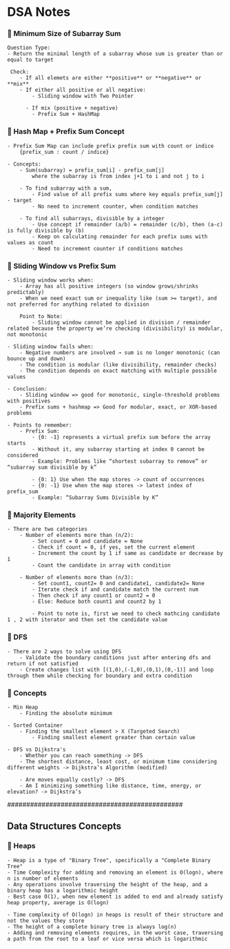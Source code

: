 # DSA Notes


### 🌟 Minimum Size of Subarray Sum
    Question Type:
    - Return the minimal length of a subarray whose sum is greater than or equal to target

     Check:
        - If all elemets are either **positive** or **negative** or **mix**
        - If either all positive or all negative:
            - Sliding window with Two Pointer

          - If mix (positive + negative)
            - Prefix Sum + HashMap

### 🌟 Hash Map + Prefix Sum Concept
    - Prefix Sum Map can include prefix prefix sum with count or indice
        {prefix_sum : count / indice}
    
    - Concepts: 
        - Sum(subarray) = prefix_sum[i] - prefix_sum[j]
            where the subarray is from index j+1 to i and not j to i

        - To find subarray with a sum, 
            - Find value of all prefix sums where key equals prefix_sum[j] - target
            - No need to increment counter, when condition matches

        - To find all subarrays, divisible by a integer
            - Use concept if remainder (a/b) = remainder (c/b), then (a-c) is fully divisible by (b)
            - Keep on calculating remainder for each prefix sums with values as count 
            - Need to increment counter if conditions matches

### 🌟 Sliding Window vs Prefix Sum 
    - Sliding window works when:
        - Array has all positive integers (so window grows/shrinks predictably)
        - When we need exact sum or inequality like (sum >= target), and not preferred for anything related to division

        Point to Note:
            - Sliding window cannot be applied in division / remainder related because the property we’re checking (divisibility) is modular, not monotonic

    - Sliding window fails when:
        - Negative numbers are involved → sum is no longer monotonic (can bounce up and down)
        - The condition is modular (like divisibility, remainder checks)
        - The condition depends on exact matching with multiple possible values

    - Conclusion:
        - Sliding window => good for monotonic, single-threshold problems with positives
        - Prefix sums + hashmap => Good for modular, exact, or XOR-based problems

    - Points to remember:
        - Prefix Sum:
            - {0: -1} represents a virtual prefix sum before the array starts
            - Without it, any subarray starting at index 0 cannot be considered
            - Example: Problems like “shortest subarray to remove” or “subarray sum divisible by k”
            
            - {0: 1} Use when the map stores -> count of occurrences
            - {0: -1} Use when the map stores -> latest index of prefix_sum
            - Example: “Subarray Sums Divisible by K”

### 🌟 Majority Elements
    - There are two categories
        - Number of elements more than (n/2):
            - Set count = 0 and candidate = None
            - Check if count = 0, if yes, set the current element 
            - Increment the count by 1 if same as candidate or decrease by 1
            - Count the candidate in array with condition

        - Number of elements more than (n/3):
            - Set count1, count2= 0 and candidate1, candidate2= None
            - Iterate check if and candidate match the current num 
            - Then check if any count1 or count2 = 0
            - Else: Reduce both count1 and count2 by 1

            - Point to note is, first we need to check mathcing candidate 1 , 2 with iterator and then set the candidate value

### 🌟 DFS 
    - There are 2 ways to solve using DFS 
        - Validate the boundary conditions just after entering dfs and return if not satisfied
        - Create changes list with [(1,0),(-1,0),(0,1),(0,-1)] and loop through them while checking for boundary and extra condition 

### 🌟 Concepts
    - Min Heap
        - Finding the absolute minimum

    - Sorted Container
        - Finding the smallest element > X (Targeted Search)
            - Finding smallest element greater than certain value

    - DFS vs Dijkstra's
        - Whether you can reach something -> DFS
        - The shortest distance, least cost, or minimum time considering different weights -> Dijkstra’s Algorithm (modified)

        - Are moves equally costly? -> DFS
        - Am I minimizing something like distance, time, energy, or elevation? -> Dijkstra’s

##############################################

## Data Structures Concepts
### 📌 Heaps
    - Heap is a type of "Binary Tree", specifically a "Complete Binary Tree"
    - Time Complexity for adding and removing an element is O(logn), where n is number of elements 
    - Any operations involve traversing the height of the heap, and a binary heap has a logarithmic height
    - Best case O(1), when new element is added to end and already satisfy heap property, average is O(logn)

    - Time complexity of O(logn) in heaps is result of their structure and not the values they store
    - The height of a complete binary tree is always log(n)
    - Adding and removing elements requires, in the worst case, traversing a path from the root to a leaf or vice versa which is logarithmic


